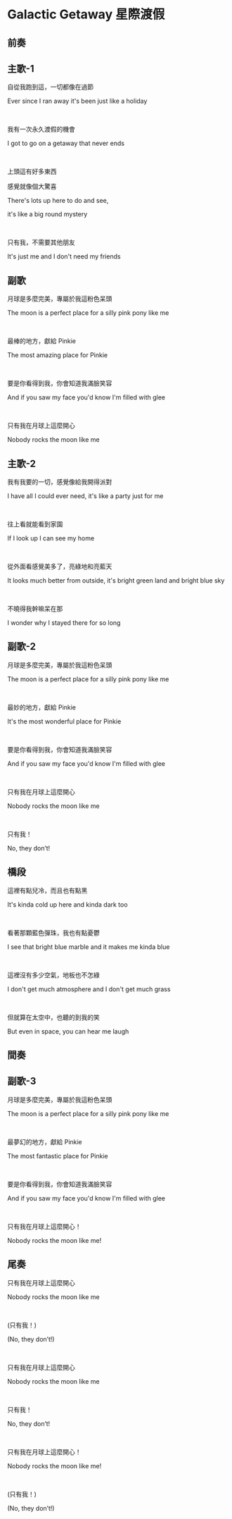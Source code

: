 # Galactic Getaway 星際渡假

## 前奏

## 主歌-1

自從我跑到這，一切都像在過節

Ever since I ran away it's been just like a holiday

<br>

我有一次永久渡假的機會

I got to go on a getaway that never ends

<br>

上頭這有好多東西

感覺就像個大驚喜

There's lots up here to do and see,

it's like a big round mystery

<br>

只有我，不需要其他朋友

It's just me and I don't need my friends

## 副歌

月球是多麼完美，專屬於我這粉色呆頭

The moon is a perfect place for a silly pink pony like me

<br>

最棒的地方，獻給 Pinkie

The most amazing place for Pinkie

<br>

要是你看得到我，你會知道我滿臉笑容

And if you saw my face you'd know I'm filled with glee

<br>

只有我在月球上這麼開心

Nobody rocks the moon like me

## 主歌-2

我有我要的一切，感覺像給我開得派對

I have all I could ever need, it's like a party just for me

<br>

往上看就能看到家園

If I look up I can see my home

<br>

從外面看感覺美多了，亮綠地和亮藍天

It looks much better from outside, it's bright green land and bright blue sky

<br>

不曉得我幹嘛呆在那

I wonder why I stayed there for so long

## 副歌-2

月球是多麼完美，專屬於我這粉色呆頭

The moon is a perfect place for a silly pink pony like me

<br>

最妙的地方，獻給 Pinkie

It's the most wonderful place for Pinkie

<br>

要是你看得到我，你會知道我滿臉笑容

And if you saw my face you'd know I'm filled with glee

<br>

只有我在月球上這麼開心

Nobody rocks the moon like me

<br>

只有我！

No, they don’t!

## 橋段

這裡有點兒冷，而且也有點黑

It's kinda cold up here and kinda dark too

<br>

看著那顆藍色彈珠，我也有點憂鬱

I see that bright blue marble and it makes me kinda blue

<br>

這裡沒有多少空氣，地板也不怎綠

I don't get much atmosphere and I don't get much grass

<br>

但就算在太空中，也聽的到我的笑

But even in space, you can hear me laugh

## 間奏

## 副歌-3

月球是多麼完美，專屬於我這粉色呆頭

The moon is a perfect place for a silly pink pony like me

<br>

最夢幻的地方，獻給 Pinkie

The most fantastic place for Pinkie

<br>

要是你看得到我，你會知道我滿臉笑容

And if you saw my face you'd know I'm filled with glee

<br>

只有我在月球上這麼開心！

Nobody rocks the moon like me!

## 尾奏

只有我在月球上這麼開心

Nobody rocks the moon like me

<br>

(只有我！)

(No, they don’t!)

<br>

只有我在月球上這麼開心

Nobody rocks the moon like me

<br>

只有我！

No, they don’t!

<br>

只有我在月球上這麼開心！

Nobody rocks the moon like me!

<br>

(只有我！)

(No, they don’t!)

